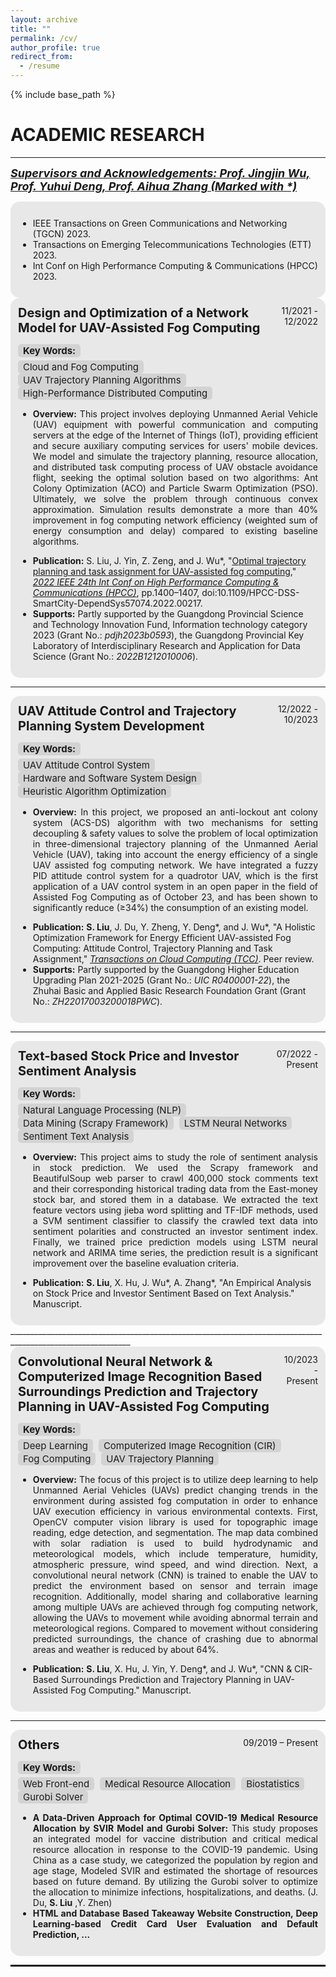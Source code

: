 ```yaml
---
layout: archive
title: ""
permalink: /cv/
author_profile: true
redirect_from:
  - /resume
---
```


{% include base_path %}
<style>
    .tag {
        display: inline-block;
        background-color: lightgray;
        padding: 3px 8px;
        border-radius: 5px;
        margin-right: 5px;
        font-size: 15px;
        line-height: 1;
    }
    .project-title {
        font-size: 20px;
    }
</style>

ACADEMIC RESEARCH
======
____________________________________________________________________________________________________________
<span style="font-size:18px; font-style: italic; text-decoration: underline;"><strong>Supervisors and Acknowledgements: Prof. Jingjin Wu, Prof. Yuhui Deng, Prof. Aihua Zhang (Marked with *)</strong></span>

<div style="background-color: rgba(211, 211, 211, 0.5); border-radius: 15px; padding: 12px;">
  <ul>
    <li>IEEE Transactions on Green Communications and Networking (TGCN) 2023.</li>
    <li>Transactions on Emerging Telecommunications Technologies (ETT) 2023.</li>
    <li>Int Conf on High Performance Computing & Communications (HPCC) 2023.</li>
  </ul>
</div>

<div style="background-color: rgba(211, 211, 211, 0.5); border-radius: 15px; padding: 12px;">
    <div style="display: flex; justify-content: space-between;">
        <div style="text-align: left;">
          <strong class="project-title">Design and Optimization of a Network Model for UAV-Assisted Fog Computing</strong></div>
        <div style="text-align: right;">11/2021 - 12/2022</div>
    </div>
    <p><strong class="tag">Key Words:</strong>
      <span style="display: inline-block; margin-top: 5px;">
        <span class="tag"><i class="fas fa-tag"></i> Cloud and Fog Computing</span>
        <span class="tag"><i class="fas fa-tag"></i> UAV Trajectory Planning Algorithms</span>
        <span class="tag"><i class="fas fa-tag"></i> High-Performance Distributed Computing</span>
    </span></p>
    <ul style="text-align: justify;">
      <li><strong>Overview:</strong> This project involves deploying Unmanned Aerial Vehicle (UAV) equipment with powerful communication and computing servers at the edge of the Internet of Things (IoT), providing efficient and secure auxiliary computing services for users' mobile devices. We model and simulate the trajectory planning, resource allocation, and distributed task computing process of UAV obstacle avoidance flight, seeking the optimal solution based on two algorithms: Ant Colony Optimization (ACO) and Particle Swarm Optimization (PSO). Ultimately, we solve the problem through continuous convex approximation. Simulation results demonstrate a more than 40% improvement in fog computing network efficiency (weighted sum of energy consumption and delay) compared to existing baseline algorithms.</li>
    </ul>
    <ul>
    <li><strong>Publication:</strong> S. Liu, J. Yin, Z. Zeng, and J. Wu*, "<a href="https://ieeexplore.ieee.org/document/10074734">Optimal trajectory planning and task assignment for UAV-assisted fog computing</a>," <i><a href="http://www.ieee-hpcc.org/2022/index.html">2022 IEEE 24th Int Conf on High Performance Computing & Communications (HPCC)</a></i>, pp.1400–1407, doi:10.1109/HPCC-DSS-SmartCity-DependSys57074.2022.00217.</li>
    <li><strong>Supports:</strong> Partly supported by the Guangdong Provincial Science and Technology Innovation Fund, Information technology category 2023 (Grant No.: <i>pdjh2023b0593</i>), the Guangdong Provincial Key Laboratory of Interdisciplinary Research and Application for Data Science (Grant No.: <i>2022B1212010006</i>).</li>
    </ul>
</div>

____________________________________________________________________________________________________________

<div style="background-color: rgba(211, 211, 211, 0.5); border-radius: 15px; padding: 12px;">
    <div style="display: flex; justify-content: space-between;">
        <div style="text-align: left;">
            <strong class="project-title">UAV Attitude Control and Trajectory Planning System Development</strong>
        </div>
        <div style="text-align: right;">12/2022 - 10/2023</div>
    </div>
    <p><strong class="tag">Key Words:</strong>
        <span style="display: inline-block; margin-top: 5px;">
            <span class="tag"><i class="fas fa-tag"></i> UAV Attitude Control System</span>
            <span class="tag"><i class="fas fa-tag"></i> Hardware and Software System Design</span>
            <span class="tag"><i class="fas fa-tag"></i> Heuristic Algorithm Optimization</span>
        </span>
    </p>
    <ul style="text-align: justify;">
        <li>
            <strong>Overview:</strong> In this project, we proposed an anti-lockout ant colony system (ACS-DS) algorithm with two mechanisms for setting decoupling & safety values to solve the problem of local optimization in three-dimensional trajectory planning of the Unmanned Aerial Vehicle (UAV), taking into account the energy efficiency of a single UAV assisted fog computing network. We have integrated a fuzzy PID attitude control system for a quadrotor UAV, which is the first application of a UAV control system in an open paper in the field of Assisted Fog Computing as of October 23, and has been shown to significantly reduce (≥34%) the consumption of an existing model.
        </li>
    </ul>
    <ul>
        <li>
 <strong>Publication:</strong> <strong>S. Liu</strong>, J. Du, Y. Zheng, Y. Deng*, and J. Wu*, "A Holistic Optimization Framework for Energy Efficient UAV-assisted Fog Computing: Attitude Control, Trajectory Planning and Task Assignment," <i><a href="https://www.computer.org/csdl/journal/cc">Transactions on Cloud Computing (TCC)</a></i>. Peer review.
        </li>
        <li>
            <strong>Supports:</strong> Partly supported by the Guangdong Higher Education Upgrading Plan 2021-2025 (Grant No.: <i>UIC R0400001-22</i>), the Zhuhai Basic and Applied Basic Research Foundation Grant (Grant No.: <i>ZH22017003200018PWC</i>).
        </li>
    </ul>
</div>

____________________________________________________________________________________________________________


<div style="background-color: rgba(211, 211, 211, 0.5); border-radius: 15px; padding: 12px;">
    <div style="display: flex; justify-content: space-between;">
        <div style="text-align: left;">
            <strong class="project-title">Text-based Stock Price and Investor Sentiment Analysis</strong>
        </div>
        <div style="text-align: right;">07/2022 - Present</div>
    </div>
    <p><strong class="tag">Key Words:</strong>
        <span style="display: inline-block; margin-top: 5px;">
            <span class="tag"><i class="fas fa-tag"></i> Natural Language Processing (NLP)</span>
            <span class="tag"><i class="fas fa-tag"></i> Data Mining (Scrapy Framework)</span>
            <span class="tag"><i class="fas fa-tag"></i> LSTM Neural Networks</span>
            <span class="tag"><i class="fas fa-tag"></i> Sentiment Text Analysis</span>
        </span>
    </p>
    <ul style="text-align: justify;">
        <li>
            <strong>Overview:</strong> This project aims to study the role of sentiment analysis in stock prediction. We used the Scrapy framework and BeautifulSoup web parser to crawl 400,000 stock comments text and their corresponding historical trading data from the East-money stock bar, and stored them in a database. We extracted the text feature vectors using jieba word splitting and TF-IDF methods, used a SVM sentiment classifier to classify the crawled text data into sentiment polarities and constructed an investor sentiment index. Finally, we trained price prediction models using LSTM neural network and ARIMA time series, the prediction result is a significant improvement over the baseline evaluation criteria.
        </li>
    </ul>
    <ul>
        <li>
            <strong>Publication:</strong> <strong>S. Liu</strong>, X. Hu, J. Wu*, A. Zhang*, "An Empirical Analysis on Stock Price and Investor Sentiment Based on Text Analysis." Manuscript.
        </li>
    </ul>
</div>
____________________________________________________________________________________________________________


<div style="background-color: rgba(211, 211, 211, 0.5); border-radius: 15px; padding: 12px;">
    <div style="display: flex; justify-content: space-between;">
        <div style="text-align: left;">
            <strong class="project-title">Convolutional Neural Network & Computerized Image Recognition Based Surroundings Prediction and Trajectory Planning in UAV-Assisted Fog Computing</strong>
        </div>
        <div style="text-align: right;">10/2023 - Present</div>
    </div>
    <p><strong class="tag">Key Words:</strong>
        <span style="display: inline-block; margin-top: 5px;">
            <span class="tag"><i class="fas fa-tag"></i> Deep Learning</span>
            <span class="tag"><i class="fas fa-tag"></i> Computerized Image Recognition (CIR)</span>
            <span class="tag"><i class="fas fa-tag"></i> Fog Computing</span>
            <span class="tag"><i class="fas fa-tag"></i> UAV Trajectory Planning</span>
        </span>
    </p>
    <ul style="text-align: justify;">
        <li>
            <strong>Overview:</strong> The focus of this project is to utilize deep learning to help Unmanned Aerial Vehicles (UAVs) predict changing trends in the environment during assisted fog computation in order to enhance UAV execution efficiency in various environmental contexts. First, OpenCV computer vision library is used for topographic image reading, edge detection, and segmentation. The map data combined with solar radiation is used to build hydrodynamic and meteorological models, which include temperature, humidity, atmospheric pressure, wind speed, and wind direction. Next, a convolutional neural network (CNN) is trained to enable the UAV to predict the environment based on sensor and terrain image recognition. Additionally, model sharing and collaborative learning among multiple UAVs are achieved through fog computing network, allowing the UAVs to movement while avoiding abnormal terrain and meteorological regions. Compared to movement without considering predicted surroundings, the chance of crashing due to abnormal areas and weather is reduced by about 64%.
        </li>
    </ul>
    <ul>
        <li>
            <strong>Publication:</strong> <strong>S. Liu</strong>, X. Hu, J. Yin, Y. Deng*, and J. Wu*, "CNN & CIR-Based Surroundings Prediction and Trajectory Planning in UAV-Assisted Fog Computing." Manuscript.
        </li>
    </ul>
</div>


____________________________________________________________________________________________________________

<div style="background-color: rgba(211, 211, 211, 0.5); border-radius: 15px; padding: 12px;">
    <div style="display: flex; justify-content: space-between;">
        <div style="text-align: left;">
            <strong class="project-title">Others</strong>
        </div>
        <div style="text-align: right;">09/2019 – Present</div>
    </div>
    <p><strong class="tag">Key Words:</strong>
        <span style="display: inline-block; margin-top: 5px;">
            <span class="tag"><i class="fas fa-tag"></i> Web Front-end</span>
            <span class="tag"><i class="fas fa-tag"></i> Medical Resource Allocation</span>
            <span class="tag"><i class="fas fa-tag"></i> Biostatistics</span>
            <span class="tag"><i class="fas fa-tag"></i> Gurobi Solver</span>
        </span>
    </p>
    <ul style="text-align: justify;">
        <li>
            <strong>A Data-Driven Approach for Optimal COVID-19 Medical Resource Allocation by SVIR Model and Gurobi Solver:</strong> This study proposes an integrated model for vaccine distribution and critical medical resource allocation in response to the COVID-19 pandemic. Using China as a case study, we categorized the population by region and age stage, Modeled SVIR and estimated the shortage of resources based on future demand. By utilizing the Gurobi solver to optimize the allocation to minimize infections, hospitalizations, and deaths. (J. Du, <strong>S. Liu</strong> ,Y. Zhen)
        </li>
      <li>
            <strong>HTML and Database Based Takeaway Website Construction, Deep Learning-based Credit Card User Evaluation and Default Prediction, ...</strong>
        </li>
    </ul>
</div>


<hr style="border: none; border-top: 2px solid black;"> 

